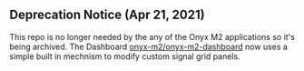 ## Deprecation Notice (Apr 21, 2021)

This repo is no longer needed by the any of the Onyx M2 applications
so it's being archived. The Dashboard 
[onyx-m2/onyx-m2-dashboard](http://github/onyx-m2/onyx-m2-dashboard) now
uses a simple built in mechnism to modify custom signal grid panels.
